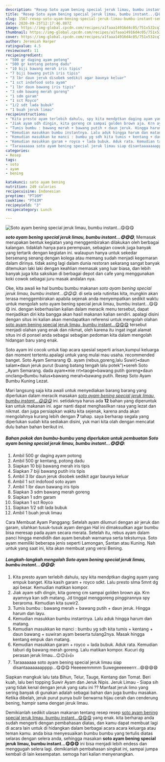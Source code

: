 ```yaml
---
description: "Resep Soto ayam bening special jeruk limau, bumbu instant...😋😋😋, Sempurna"
title: "Resep Soto ayam bening special jeruk limau, bumbu instant...😋😋😋, Sempurna"
slug: 1567-resep-soto-ayam-bening-special-jeruk-limau-bumbu-instant-sempurna
date: 2020-09-25T12:17:46.887Z
image: https://img-global.cpcdn.com/recipes/a1faaa14916d4c05/751x532cq70/soto-ayam-bening-special-jeruk-limau-bumbu-instant😋😋😋-foto-resep-utama.jpg
thumbnail: https://img-global.cpcdn.com/recipes/a1faaa14916d4c05/751x532cq70/soto-ayam-bening-special-jeruk-limau-bumbu-instant😋😋😋-foto-resep-utama.jpg
cover: https://img-global.cpcdn.com/recipes/a1faaa14916d4c05/751x532cq70/soto-ayam-bening-special-jeruk-limau-bumbu-instant😋😋😋-foto-resep-utama.jpg
author: Jeremiah Harper
ratingvalue: 4.5
reviewcount: 11
recipeingredient:
- "500 gr daging ayam potong"
- "500 gr kentang potong dadu"
- "10 biji bawang merah iris tipis"
- "7 biji bawang putih iris tipis"
- "3 lbr daun jeruk disobek sedikit agar baunya keluar"
- "1 sct indofood soto ayam"
- "1 lbr daun bawang iris tipis"
- "3 sdm bawang merah goreng"
- "1 sdm garam"
- "1 sct Royco"
- "1/2 sdt lada bubuk"
- "1 buah jeruk limau"
recipeinstructions:
- "Kita presto ayam terlebih dahulu, spy kita mendptkan daging ayam yang empuk banget. Kita kasih garam + royco sdkt. Lalu presto slma 5mnt dg api besar. Kemudian matikan kompor."
- "Jiak ayam sdh dingin, kita goreng cm sampai golden brown aja. Krn ayamnya kan sdh matang. Jd tinggal menggoreng pinggirannya spy beraroma. Kemudian kita suwir2."
- "Tumis bumbu : bawang merah + bawang putih + daun jeruk. Hingga harum dan layu."
- "Kemudian masukkan bumbu instantnya. Lalu aduk hingga harum dan matang."
- "Kemudian masukkan ke manci : bumbu yg sdh kita tumis + kentang + daun bawang + suwiran ayam beserta tulang2nya. Masak hingga kentang empuk dan matang."
- "Kemudian masukkan garam + royco + lada bubuk. Aduk rata. Kemudian taburi dg bawang merah goreng. Lalu matikan kompor. Kucuri dg perasan jeruk limau...😉😉👍👍"
- "Taraaaaaaa soto ayam bening special jeruk limau siap disantaaaaaaapppp...😋😋😋 Heeeeemmmm Suwegeeeeeerrr...😄😄😄😄"
categories:
- Resep
tags:
- soto
- ayam
- bening

katakunci: soto ayam bening 
nutrition: 249 calories
recipecuisine: Indonesian
preptime: "PT16M"
cooktime: "PT43M"
recipeyield: "3"
recipecategory: Lunch

---
```



![Soto ayam bening special jeruk limau, bumbu instant...😋😋😋](https://img-global.cpcdn.com/recipes/a1faaa14916d4c05/751x532cq70/soto-ayam-bening-special-jeruk-limau-bumbu-instant😋😋😋-foto-resep-utama.jpg)

<b><i>soto ayam bening special jeruk limau, bumbu instant...😋😋😋</i></b>, Memasak merupakan bentuk kegiatan yang menggembirakan dilakukan oleh berbagai kalangan. tidaklah hanya para perempuan, sebagian cowok juga banyak yang tertarik dengan kegiatan ini. walaupun hanya untuk sekedar bersenang senang dengan kolega atau memang sudah menjadi kegemaran dalam dirinya. tidak asing lagi dalam dunia restoran sekarang sangat banyak ditemukan laki laki dengan keahlian memasak yang luar biasa, dan lebih banyak juga kita saksikan di berbagai depot dan cafe yang menggunakan koki cowok sebagai juru masak andalan nya.

Oke, kita awali ke hal bumbu bumbu makanan <i>soto ayam bening special jeruk limau, bumbu instant...😋😋😋</i>. di sela sela rutinitas kita, mungkin akan terasa menggembirakan apabila sejenak anda menyempatkan sedikit waktu untuk mengolah soto ayam bening special jeruk limau, bumbu instant...😋😋😋 ini. dengan keberhasilan kalian dalam meracik menu tersebut, dapat menjadikan diri kita bangga akan hasil makanan kalian sendiri. apalagi disini dengan situs ini kalian akan mendapatkan referensi untuk mengolah olahan <u>soto ayam bening special jeruk limau, bumbu instant...😋😋😋</u> tersebut menjadi olahan yang enak dan nikmat, oleh karena itu ingat ingat alamat situs ini di ponsel anda sebagai sebagian pedoman kita dalam mengolah hidangan baru yang enak.

Soto ayam ini cocok untuk tiap acara spesial seperti arisan,kumpul keluarga dan moment tertentu.apalagi untuk yang mulai mau usaha. recommended banget. Soto Ayam Semarang 😋. ayam (rebus,goreng,lalu Suwir)•daun salam•daun jeruk purut (buang batang tengah lalu potek&#34;)•sereh Soto _Ayam Semarang. dada ayam•mie rrt•taoge•bawang putih goreng•daun onclang•Bumbu halus•bawang merah•bawang putih. Resep Soto Ayam Bumbu Kuning Lezat.


Mari langsung saja kita awali untuk menyediakan barang barang yang diperlukan dalam meracik masakan <u><i>soto ayam bening special jeruk limau, bumbu instant...😋😋😋</i></u> ini. setidaknya harus ada <b>12</b> bahan yang diperuntuk kan untuk makanan ini. agar nanti dapat menghasilkan rasa yang lezat dan nikmat. dan juga persiapkan waktu kita sejenak, karena anda akan mengolahnya kurang lebih dengan <b>7</b> tahap. saya berharap segala yang diperlukan sudah kita sediakan disini, yuk mari kita olah dengan mencatat dulu bahan bahan berikut ini.

<!--inarticleads1-->

##### Bahan pokok dan bumbu-bumbu yang diperlukan untuk pembuatan Soto ayam bening special jeruk limau, bumbu instant...😋😋😋:

1. Ambil 500 gr daging ayam potong
1. Ambil 500 gr kentang, potong dadu
1. Siapkan 10 biji bawang merah iris tipis
1. Siapkan 7 biji bawang putih iris tipis
1. Ambil 3 lbr daun jeruk disobek sedikit agar baunya keluar
1. Ambil 1 sct indofood soto ayam
1. Ambil 1 lbr daun bawang iris tipis
1. Siapkan 3 sdm bawang merah goreng
1. Siapkan 1 sdm garam
1. Siapkan 1 sct Royco
1. Siapkan 1/2 sdt lada bubuk
1. Ambil 1 buah jeruk limau


Cara Membuat Ayam Panggang: Setelah ayam dilumuri dengan air jeruk dan garam, silahkan tusuk-tusuk ayam dengan Hal ini dimaksudkan agar bumbu bisa meresap pada ayam secara merata. Setelah itu, rebus ayam dalam panci hingga mendidih dan ayam berubah warnanya serta teksturnya. Soto ayam memiliki beberapa jenis seperti Lamongan, Santan atau Kuning. Nah untuk yang saat ini, kita akan membuat yang versi Bening. 

<!--inarticleads2-->

##### Langkah-langkah mengolah Soto ayam bening special jeruk limau, bumbu instant...😋😋😋:

1. Kita presto ayam terlebih dahulu, spy kita mendptkan daging ayam yang empuk banget. Kita kasih garam + royco sdkt. Lalu presto slma 5mnt dg api besar. Kemudian matikan kompor.
1. Jiak ayam sdh dingin, kita goreng cm sampai golden brown aja. Krn ayamnya kan sdh matang. Jd tinggal menggoreng pinggirannya spy beraroma. Kemudian kita suwir2.
1. Tumis bumbu : bawang merah + bawang putih + daun jeruk. Hingga harum dan layu.
1. Kemudian masukkan bumbu instantnya. Lalu aduk hingga harum dan matang.
1. Kemudian masukkan ke manci : bumbu yg sdh kita tumis + kentang + daun bawang + suwiran ayam beserta tulang2nya. Masak hingga kentang empuk dan matang.
1. Kemudian masukkan garam + royco + lada bubuk. Aduk rata. Kemudian taburi dg bawang merah goreng. Lalu matikan kompor. Kucuri dg perasan jeruk limau...😉😉👍👍
1. Taraaaaaaa soto ayam bening special jeruk limau siap disantaaaaaaapppp...😋😋😋 Heeeeemmmm Suwegeeeeeerrr...😄😄😄😄


Siapkan mangkuk lalu tata Bihun, Telur, Tauge, Kentang dan Tomat. Beri kuah, lalu beri topping Suwir Ayam dan Jeruk Nipis. Jeruk Limau - Siapa sih yang tidak kenal dengan jeruk yang satu ini ?? Manfaat jeruk limo yang sering banyak di gunakan adalah sebagai bahan dan juga bumbu masakan. Ketika dibelah, jeruk purut punya bulir berwarna hijau cerah dan cenderung bening, hampir sama dengan jeruk limau. 

Demikianlah sedikit ulasan makanan tentang resep resep <u>soto ayam bening special jeruk limau, bumbu instant...😋😋😋</u> yang enak. kita berharap anda sudah mengerti dengan pembahasan diatas, dan kamu dapat membuat lagi di acara lain untuk di hidangkan dalam berbagai acara acara keluarga atau teman kamu. anda bisa menyesuaikan bumbu bumbu yang tertulis diatas selaras dengan selera anda, sehingga masakan <b>soto ayam bening special jeruk limau, bumbu instant...😋😋😋</b> ini bisa menjadi lebih endess dan menggugah selera lagi. demikianlah pembahasan singkat ini, sampai jumpa kembali di lain kesempatan. semoga hari kalian menyenangkan.
